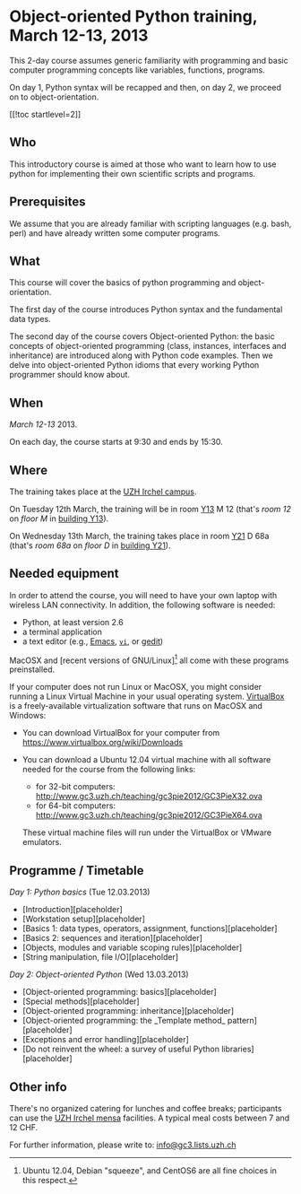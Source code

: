 Object-oriented Python training, March 12-13, 2013
==================================================

This 2-day course assumes generic familiarity with programming and
basic computer programming concepts like variables, functions,
programs.

On day 1, Python syntax will be recapped and then, on day 2, we
proceed on to object-orientation.

<!-- [[Registration|#index8h2]] is open until **Friday, March 8, 2013**. -->


[[!toc startlevel=2]]

## Who
This introductory course is aimed at those who want to learn how to
use python for implementing their own scientific scripts and programs.

## Prerequisites
We assume that you are already familiar with scripting languages
(e.g. bash, perl) and have already written some computer programs.

## What
This course will cover the basics of python programming and object-orientation.

The first day of the course introduces Python syntax and the
fundamental data types.

The second day of the course covers Object-oriented Python: the basic
concepts of object-oriented programming (class, instances, interfaces
and inheritance) are introduced along with Python code examples.  Then
we delve into object-oriented Python idioms that every working Python
programmer should know about.

## When
_March 12-13_ 2013.

On each day, the course starts at 9:30 and ends by 15:30.

## Where

The training takes place at the [UZH Irchel campus](http://www.mnf.uzh.ch/en/studies/irchel-campus.html).

On Tuesday 12th March, the training will be in room
[Y13][y13] M 12 (that's _room 12_ on _floor M_ in [building Y13][y13]).

On Wednesday 13th March, the training takes place in room
[Y21][y21] D 68a (that's _room 68a_ on _floor D_ in [building Y21][y21]).

[y13]: http://www.plaene.unizh.ch/Y13?z=6&lon=951683.9186948&lat=6007215.8016207&f=showAll&w=618&h=453&m=marker_building_Y13
[y21]: http://www.plaene.unizh.ch/Y21?z=6&lon=951683.9186948&lat=6007215.8016207&f=showAll&w=618&h=453&m=marker_building_Y21


## Needed equipment

In order to attend the course, you will need to have your own laptop
with wireless LAN connectivity.  In addition, the following software
is needed:

- Python, at least version 2.6
- a terminal application
- a text editor (e.g., [Emacs][1], [`vi`][2], or [gedit][3])

[1]: http://www.gnu.org/software/emacs/
[2]: http://www.vim.org/
[3]: http://projects.gnome.org/gedit/

MacOSX and [recent versions of GNU/Linux][^1] all come with these programs preinstalled.

[^1]: Ubuntu 12.04, Debian "squeeze", and CentOS6 are all fine choices in this respect.

If your computer does not run Linux or MacOSX, you might consider
running a Linux Virtual Machine in your usual operating system.
[VirtualBox](http://www.virtualbox.org/) is a freely-available
virtualization software that runs on MacOSX and Windows:

- You can download VirtualBox for your computer from <https://www.virtualbox.org/wiki/Downloads>

- You can download a Ubuntu 12.04 virtual machine with all software needed for the course from the following links:

  * for 32-bit computers: <http://www.gc3.uzh.ch/teaching/gc3pie2012/GC3PieX32.ova>
  * for 64-bit computers: <http://www.gc3.uzh.ch/teaching/gc3pie2012/GC3PieX64.ova>

  These virtual machine files will run under the VirtualBox or VMware emulators.


## Programme / Timetable

_Day 1: Python basics_ (Tue 12.03.2013)

* <!--RM-->[Introduction][placeholder]<!--(part00.pdf)-->
* <!--AM-->[Workstation setup][placeholder]<!--(part01.pdf)-->
* <!--RM-->[Basics 1: data types, operators, assignment, functions][placeholder]<!--(part02.pdf)-->
   <!-- - Downloads: [[hello.py]], [[welcome.py]] -->
   <!-- - Solutions to exercises: [[ex02c.py]] -->
* <!--AM-->[Basics 2: sequences and iteration][placeholder]<!--(part03.pdf)-->
  <!-- - Solutions to exercises: [[ex03a.py]], [[ex03b.py]], [[ex03c.py]] -->
* <!--RM-->[Objects, modules and variable scoping rules][placeholder]<!--(part04.pdf)-->
* <!--AM-->[String manipulation, file I/O][placeholder]<!--(part05.pdf)-->
  <!-- - Downloads: [[values.dat]], [[euro.csv]] -->
  <!-- - Solutions to exercises: [[ex05a.py]], [[ex05b.py]], [[ex05c.py]], [[ex05d.py]] -->


_Day 2: Object-oriented Python_ (Wed 13.03.2013)

* <!--RM-->[Object-oriented programming: basics][placeholder]<!--(part06.pdf)-->
  <!-- - Downloads: [[vector.py.py]] -->
  <!-- - Solutions to exercises: [[ex06a.py]], [[ex06b.py]] -->
* <!--AM-->[Special methods][placeholder]<!--(part07.pdf)-->
* <!--RM-->[Object-oriented programming: inheritance][placeholder]<!--(part6.pdf)-->
* <!--AM-->[Object-oriented programming: the _Template method_ pattern][placeholder]<!--(part6bis.pdf)-->
  <!-- - Downloads: [[grep.py]] -->
  <!-- - Solutions to exercises: [[ex6a.py]], [[ex6b.py]], [[ex6c.py]] -->
* <!--RM-->[Exceptions and error handling][placeholder]<!--(part7.pdf)-->
  <!-- - Solutions to exercises: [[ex7a.py]] -->
* <!--AM-->[Do not reinvent the wheel: a survey of useful Python libraries][placeholder]<!--(part9.pdf)-->

[placeholder]: http://www.explosm.net/db/files/Comics/Matt/curiosity-killed-the-cat.png


## Other info

There's no organized catering for lunches and coffee breaks;
participants can use the
[UZH Irchel mensa](http://www.mensa.uzh.ch/menueplaene/mensa-uzh-irchel.html)
facilities.  A typical meal costs between 7 and 12 CHF.

For further information, please write to: <info@gc3.lists.uzh.ch>


<!--
<a name="anchor"></a>
## Registration

<iframe
    src="https://docs.google.com/forms/d/1ej0rqI7NYyUu0TsuvgGn1DM3rTuUkBkXV3sQgrX4k-I/viewform?embedded=true"
    width="760" height="500" frameborder="0" marginheight="0"
    marginwidth="0">
        Loading...
</iframe>
-->


<!--
## Feedback

<iframe
    src="https://docs.google.com/spreadsheet/viewform?formkey=dERQWE02QnFnMGs1amg5WFEzbEhOM3c6MA&embedded=true"
    width="640" height="2500"
    frameborder="0"
    marginheight="0"
    marginwidth="0">
        Loading...
</iframe>
-->
